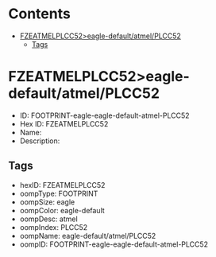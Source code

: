 



Contents
========

* [FZEATMELPLCC52>eagle-default/atmel/PLCC52](#fzeatmelplcc52eagle-defaultatmelplcc52)
	* [Tags](#tags)

# FZEATMELPLCC52>eagle-default/atmel/PLCC52

- ID: FOOTPRINT-eagle-eagle-default-atmel-PLCC52
- Hex ID: FZEATMELPLCC52
- Name: 
- Description: 

## Tags

- hexID: FZEATMELPLCC52
- oompType: FOOTPRINT
- oompSize: eagle
- oompColor: eagle-default
- oompDesc: atmel
- oompIndex: PLCC52
- oompName: eagle-default/atmel/PLCC52
- oompID: FOOTPRINT-eagle-eagle-default-atmel-PLCC52
